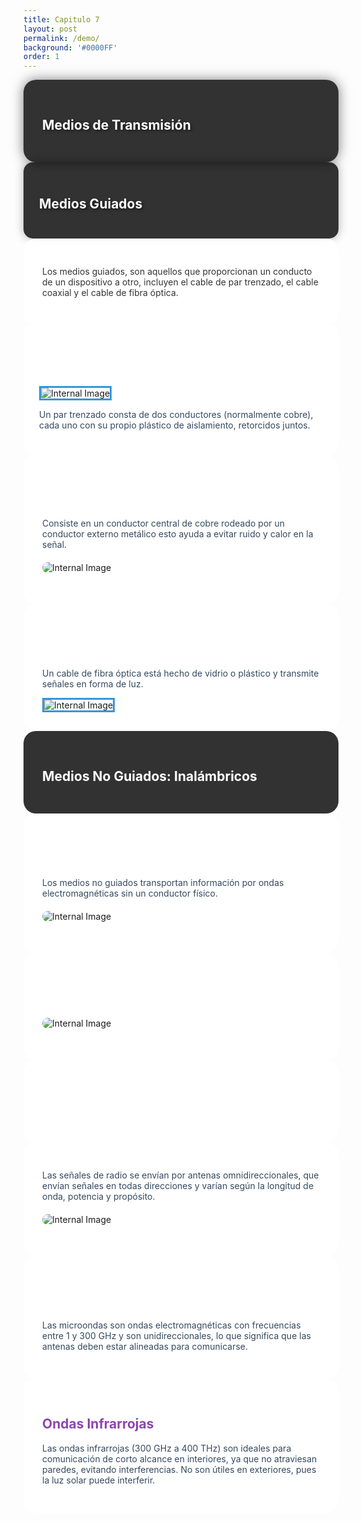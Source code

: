 ```yaml
---
title: Capitulo 7
layout: post
permalink: /demo/
background: '#0000FF'
order: 1
---
```

<section data-background="linear-gradient(135deg, #2980b9, #3498db)" data-transition="zoom-in">
    <div style="background-color: rgba(0,0,0,0.8); padding: 30px; border-radius: 20px; box-shadow: 0 0 20px rgba(0,0,0,0.5);">
        <h1 style="color: #ffffff; text-shadow: 2px 2px 4px rgba(0,0,0,0.5);">Medios de Transmisión</h1>
        </div>
</section>
 

<section data-background="linear-gradient(135deg, #f39c12, #e67e22)">
    <div style="background-color: rgba(0,0,0,0.8); padding: 25px; border-radius: 15px; box-shadow: 0 0 15px rgba(0,0,0,0.3);">
        <h2 style="color: #ffffff; text-shadow: 2px 2px 4px rgba(0,0,0,0.5);">Medios Guiados</h2>
    </div>
</section>

<section data-transition="convex-in" data-background="linear-gradient(135deg, #8e44ad, #71368a)">
    <div style="background-color: rgba(255,255,255,0.9); padding: 30px; border-radius: 20px;">
        <p style="color: #333;">Los medios guiados, son aquellos que proporcionan un conducto de un dispositivo a otro, incluyen el cable de par trenzado, el cable coaxial y el cable de fibra óptica.</p>
    </div>
</section>

<section data-background="linear-gradient(45deg, #2c3e50, #3498db)">
    <div style="background-color: rgba(255,255,255,0.95); padding: 25px; border-radius: 15px;">
        <h2 style="color: #ffffff;">Cable Par Trenzado</h2>
        <img src="/Slider_Tarea_887/images/i3.png" alt="Internal Image" style="border: 3px solid #3498db;">
        <p style="color: #34495e;">Un par trenzado consta de dos conductores (normalmente cobre), cada uno con su propio plástico de aislamiento, retorcidos juntos.</p>
    </div>
</section>


<section data-background="linear-gradient(135deg, #8e44ad, #3498db)">
    <div style="background-color: rgba(255,255,255,0.9); padding: 30px; border-radius: 20px;">
        <h2 style="color: #ffffff;">Cable coaxial</h2>
        <p style="color: #34495e;">Consiste en un conductor central de cobre rodeado por un conductor externo metálico esto ayuda a evitar ruido y calor en la señal.</p>
        <img src="/Slider_Tarea_887/images/i8.png" alt="Internal Image" style="display: block; margin: 20px auto; border-radius: 10px;">
    </div>
</section>



<section data-background="linear-gradient(120deg, #2C3E50 0%, #3498DB 100%)">
    <div style="background-color: rgba(255,255,255,0.9); padding: 30px; border-radius: 20px;">
        <h2 style="color: #ffffff;">Fibra Óptica</h2>
        <p style="color: #34495E;">Un cable de fibra óptica está hecho de vidrio o plástico y transmite señales en forma de luz.</p>
        <img src="/Slider_Tarea_887/images/pii.jpg" alt="Internal Image" style="border: 3px solid #3498DB;">
    </div>
</section>



<section data-background="linear-gradient(135deg, #8e44ad, #71368a)">
    <div style="background-color: rgba(0,0,0,0.8); padding: 30px; border-radius: 20px;">
        <h2 style="color: #ffffff;">Medios No Guiados: Inalámbricos</h2>
       
   </div>
</section>

<section data-background="linear-gradient(135deg, #f39c12, #e67e22)">
    <div style="background-color: rgba(255,255,255,0.9); padding: 30px; border-radius: 20px;">
        <h2 style="color: #ffffff;">Medios No Guiados</h2>
        <p style="color: #34495e;">Los medios no guiados transportan información por ondas electromagnéticas sin un conductor físico. </p>
        <img src="/Slider_Tarea_887/images/micro.jpg" alt="Internal Image" style="display: block; margin: 20px auto; border-radius: 10px;">
    </div>
</section>

<section data-background="linear-gradient(135deg, #8e44ad, #71368a)">
    <div style="background-color: rgba(255,255,255,0.9); padding: 30px; border-radius: 20px;">
        <h2 style="color: #ffffff;">Formas de Propagación</h2>
        <img src="/Slider_Tarea_887/images/i21.png" alt="Internal Image" style="display: block; margin: 20px auto; border-radius: 10px;">
    </div>
</section>


<section data-background="linear-gradient(135deg, #2980b9, #3498db)">
    <div style="background-color: rgba(255,255,255,0.9); padding: 30px; border-radius: 20px;">
        <h2 style="color: #ffffff;">Ondas de Radio</h2>
    </div>
</section>


<section data-background="linear-gradient(135deg, #2980b9, #3498db)">
    <div style="background-color: rgba(255,255,255,0.9); padding: 30px; border-radius: 20px;">
        </h2>
        <p style="color: #34495e;">Las señales de radio se envían por antenas omnidireccionales, que envían señales en todas direcciones y varían según la longitud de onda, potencia y propósito.</p>
        <img src="/Slider_Tarea_887/images/i23.png" alt="Internal Image" style="display: block; margin: 20px auto; border-radius: 10px;">
    </div>
</section>


<section data-background="linear-gradient(135deg, #e67e22, #d35400)">
    <div style="background-color: rgba(255,255,255,0.9); padding: 30px; border-radius: 20px;">
        <h2 style="color: #ffffff;"> Microondas</h2>
        <p style="color: #34495e;">Las microondas son ondas electromagnéticas con frecuencias entre 1 y 300 GHz y son unidireccionales, lo que significa que las antenas deben estar alineadas para comunicarse.</p>
    </div>
</section>



<section data-background="linear-gradient(135deg, #8e44ad, #71368a)">
    <div style="background-color: rgba(255,255,255,0.9); padding: 30px; border-radius: 20px;">
        <h2 style="color: #8e44ad;">Ondas Infrarrojas</h2>
        <p style="color: #34495e;">Las ondas infrarrojas (300 GHz a 400 THz) son ideales para comunicación de corto alcance en interiores, ya que no atraviesan paredes, evitando interferencias. No son útiles en exteriores, pues la luz solar puede interferir.</p>
    </div>
</section>
